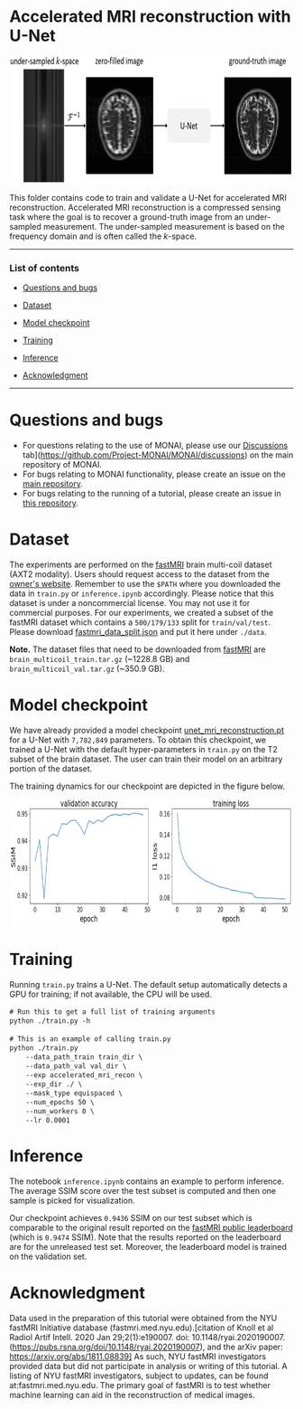 # Accelerated MRI reconstruction with U-Net

<p align="center"><img src="./figures/workflow.PNG" width="800" height="225"></p>


This folder contains code to train and validate a U-Net for accelerated MRI reconstruction. Accelerated MRI reconstruction is a compressed sensing task where the goal is to recover a ground-truth image from an under-sampled measurement. The under-sampled measurement is based on the frequency domain and is often called the $k$-space.

***

### List of contents

* [Questions and bugs](#Questions-and-bugs)

* [Dataset](#Dataset)

* [Model checkpoint](#Model-checkpoint)

* [Training](#Training)

* [Inference](#Inference)

* [Acknowledgment](#Acknowledgement)

***

# Questions and bugs

- For questions relating to the use of MONAI, please use our [Discussions](https://github.com/Project-MONAI/MONAI/discussions) tab](https://github.com/Project-MONAI/MONAI/discussions) on the main repository of MONAI.
- For bugs relating to MONAI functionality, please create an issue on the [main repository](https://github.com/Project-MONAI/MONAI/issues).
- For bugs relating to the running of a tutorial, please create an issue in [this repository](https://github.com/Project-MONAI/Tutorials/issues).

# Dataset

The experiments are performed on the [fastMRI](https://fastmri.org/dataset) brain multi-coil dataset (AXT2 modality). Users should request access to the dataset
from the [owner's website](https://fastmri.org/dataset). Remember to use the `$PATH` where you downloaded the data in `train.py`
or `inference.ipynb` accordingly.
Please notice that this dataset is under a noncommercial license. You may not use it for commercial purposes.
For our experiments, we created a subset of the fastMRI dataset which contains a `500/179/133` split for `train/val/test`. Please download [fastmri_data_split.json](https://github.com/Project-MONAI/MONAI-extra-test-data/releases/download/0.8.1/fastmri_data_split.json) and put it here under `./data`.

**Note.** The dataset files that need to be downloaded from [fastMRI](https://fastmri.org/dataset) are `brain_multicoil_train.tar.gz` (~1228.8 GB) and `brain_multicoil_val.tar.gz` (~350.9 GB).

# Model checkpoint

We have already provided a model checkpoint [unet_mri_reconstruction.pt](https://github.com/Project-MONAI/MONAI-extra-test-data/releases/download/0.8.1/unet_mri_reconstruction.pt) for a U-Net with `7,782,849` parameters. To obtain this checkpoint, we trained
a U-Net with the default hyper-parameters in `train.py` on the T2 subset of the brain dataset. The user can train their model on an arbitrary portion of the dataset.

The training dynamics for our checkpoint are depicted in the figure below.

<p align="center"><img src="./figures/dynamics.PNG" width="800" height="225"></p>

# Training

Running `train.py` trains a U-Net. The default setup automatically detects a GPU for training; if not available, the CPU will be used.

    # Run this to get a full list of training arguments
    python ./train.py -h

    # This is an example of calling train.py
    python ./train.py
        --data_path_train train_dir \
        --data_path_val val_dir \
        --exp accelerated_mri_recon \
        --exp_dir ./ \
        --mask_type equispaced \
        --num_epochs 50 \
        --num_workers 0 \
        --lr 0.0001

# Inference

The notebook `inference.ipynb` contains an example to perform inference. The average SSIM score over the test subset is computed and then
one sample is picked for visualization.

Our checkpoint achieves `0.9436` SSIM on our test subset which is comparable to the original result reported on the
[fastMRI public leaderboard](https://fastmri.org/leaderboards/) (which is `0.9474` SSIM). Note that the results reported
on the leaderboard are for the unreleased test set. Moreover, the leaderboard model is trained on the validation set.

# Acknowledgment
Data used in the preparation of this tutorial were obtained from the NYU fastMRI Initiative database (fastmri.med.nyu.edu).[citation of Knoll et al Radiol Artif Intell. 2020 Jan 29;2(1):e190007.
doi: 10.1148/ryai.2020190007. (https://pubs.rsna.org/doi/10.1148/ryai.2020190007), and the arXiv paper: https://arxiv.org/abs/1811.08839] As such, NYU fastMRI investigators provided data but did not participate in analysis or writing of this tutorial. A listing of NYU fastMRI investigators, subject to updates, can be found at:fastmri.med.nyu.edu. The primary goal of fastMRI is to test whether machine learning can aid in the reconstruction of medical images.
